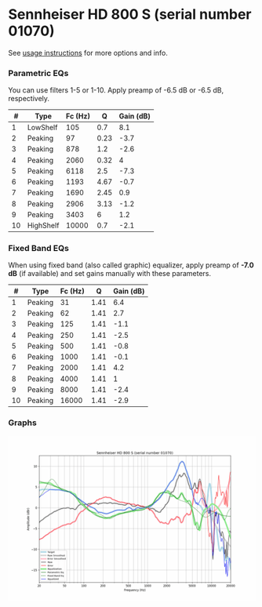 # Sennheiser HD 800 S (serial number 01070)
See [usage instructions](https://github.com/jaakkopasanen/AutoEq#usage) for more options and info.

### Parametric EQs
You can use filters 1-5 or 1-10. Apply preamp of -6.5 dB or -6.5 dB, respectively.

|   # | Type      |   Fc (Hz) |    Q |   Gain (dB) |
|-----|-----------|-----------|------|-------------|
|   1 | LowShelf  |       105 | 0.7  |         8.1 |
|   2 | Peaking   |        97 | 0.23 |        -3.7 |
|   3 | Peaking   |       878 | 1.2  |        -2.6 |
|   4 | Peaking   |      2060 | 0.32 |         4   |
|   5 | Peaking   |      6118 | 2.5  |        -7.3 |
|   6 | Peaking   |      1193 | 4.67 |        -0.7 |
|   7 | Peaking   |      1690 | 2.45 |         0.9 |
|   8 | Peaking   |      2906 | 3.13 |        -1.2 |
|   9 | Peaking   |      3403 | 6    |         1.2 |
|  10 | HighShelf |     10000 | 0.7  |        -2.1 |

### Fixed Band EQs
When using fixed band (also called graphic) equalizer, apply preamp of **-7.0 dB** (if available) and set gains manually with these parameters.

|   # | Type    |   Fc (Hz) |    Q |   Gain (dB) |
|-----|---------|-----------|------|-------------|
|   1 | Peaking |        31 | 1.41 |         6.4 |
|   2 | Peaking |        62 | 1.41 |         2.7 |
|   3 | Peaking |       125 | 1.41 |        -1.1 |
|   4 | Peaking |       250 | 1.41 |        -2.5 |
|   5 | Peaking |       500 | 1.41 |        -0.8 |
|   6 | Peaking |      1000 | 1.41 |        -0.1 |
|   7 | Peaking |      2000 | 1.41 |         4.2 |
|   8 | Peaking |      4000 | 1.41 |         1   |
|   9 | Peaking |      8000 | 1.41 |        -2.4 |
|  10 | Peaking |     16000 | 1.41 |        -2.9 |

### Graphs
![](./Sennheiser%20HD%20800%20S%20(serial%20number%2001070).png)

